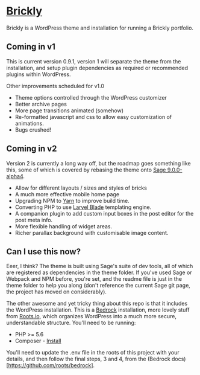 # [Brickly](http://olivier.uk/brickly-theme/)

Brickly is a WordPress theme and installation for running a Brickly portfolio.

## Coming in v1

This is current version 0.9.1, version 1 will separate the theme from the installation, and setup plugin dependencies as required or recommended plugins within WordPress.

Other improvements scheduled for v1.0
* Theme options controlled through the WordPress customizer
* Better archive pages
* More page transitions animated (somehow)
* Re-formatted javascript and css to allow easy customization of animations.
* Bugs crushed!

## Coming in v2

Version 2 is currently a long way off, but the roadmap goes something like this, some of which is covered by rebasing the theme onto [Sage 9.0.0-alpha4](https://github.com/roots/sage).
* Allow for different layouts / sizes and styles of bricks
* A much more effective mobile home page
* Upgrading NPM to [Yarn](https://yarnpkg.com) to improve build time.
* Converting PHP to use [Larvel Blade](https://laravel.com/docs/5.3/blade) templating engine.
* A companion plugin to add custom input boxes in the post editor for the post meta info.
* More flexible handling of widget areas.
* Richer parallax background with customisable image content.

## Can I use this now?

Eeer, I think? The theme is built using Sage's suite of dev tools, all of which are registered as dependencies in the theme folder. If you've used Sage or Webpack and NPM before, you're set, and the readme file is just in the theme folder to help you along (don't reference the current Sage git page, the project has moved on considerably).

The other awesome and yet tricky thing about this repo is that it includes the WordPress installation. This is a [Bedrock](https://roots.io/bedrock/) installation, more lovely stuff from [Roots.io](https://roots.io/), which organizes WordPress into a much more secure, understandable structure. You'll need to be running:
* PHP >= 5.6
* Composer - [Install](https://getcomposer.org/doc/00-intro.md#installation-linux-unix-osx)

You'll need to update the .env file in the roots of this project with your details, and then follow the final steps, 3 and 4, from the (Bedrock docs)[https://github.com/roots/bedrock].
